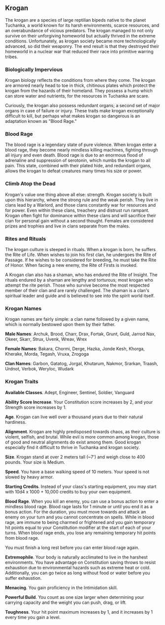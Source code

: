 ## Krogan


The krogan are a species of large reptilian bipeds native to the planet Tuchanka, a world known for its harsh 
environments, scarce resources, and an overabundance of vicious predators. The krogan managed to not only survive on their 
unforgiving homeworld but actually thrived in the extreme conditions. Unfortunately, as krogan society became more 
technologically advanced, so did their weaponry. The end result is that they destroyed their homeworld in a nuclear war 
that reduced their race into primitive warring tribes.

### Biologically Impervious
Krogan biology reflects the conditions from where they come. The krogan are armored nearly head to toe in thick, chitinous 
plates which protect the krogan from the hazards of their homeland. They possess a hump which can store water and nutrients,
for the resources in Tuchanka are scare.

Curiously, the krogan also possess redundant organs; a second set of major organs in case of failure or injury. These 
traits make krogan exceptionally difficult to kill, but perhaps what makes krogan so dangerous is an adaptation known as "Blood Rage."

### Blood Rage
The blood rage is a legendary state of pure violence. When krogan enter a blood rage, they become nearly mindless 
killing machines, fighting through all injury and even death. Blood rage is due to an enormous flood of adrenaline and 
suppression of serotonin, which numbs the krogan to all pain. This state, combined with their plated hide, and redundant 
organs, allows the krogan to defeat creatures many times his size or power.

### Climb Atop the Dead
Krogan's value one thing above all else: strength. Krogan society is built upon this hierarchy, where the strong rule 
and the weak perish. They live in clans lead by a Warlord, and those clans constantly war for resources and for power. 
Even within these clans, treachery and distrust run rampant. Krogan often fight for dominance within these clans and 
will sacrifice their clan for personal gain without a second thought. Females are considered prizes and trophies and 
live in clans separate from the males.

### Rites and Rituals
The krogan culture is steeped in rituals. When a krogan is born, he suffers the Rite of Life. When wishes to join his 
first clan, he undergoes the Rite of Passage. If he wishes to be considered for breeding, he must take the Rite of Honor. 
When facing a new enemy, the Rite of Firsts is invoked.

A Krogan clan also has a shaman, who has endured the Rite of Insight. The rituals endured by a shaman are lengthy and 
torturous; most krogan who attempt the rite perish. Those who survive become the most respected member of their clan 
and are rarely challenged. The shaman is a clan's spiritual leader and guide and is believed to see into the spirit 
world itself.

### Krogan Names
Krogan names are fairly simple: a clan name followed by a given name, which is normally bestowed upon them by their father.

__Male Names__: Archuk, Brood, Charr, Drax, Fortak, Grunt, Guld, Jarrod Nax, Okeer, Skarr, Strux, Uvenk, Wreav, Wrex

__Female Names__: Bakara, Chormi, Derge, Hazka, Jonde Kesh, Khorga, Kherake, Morda, Tegash, Vruxa, Zrogoga

__Clan Names__: Garbon, Gatatog, Jorgal, Khutarum, Nakmor, Srarkan, Traash, Urdnot, Verbok, Weryloc, Wudark

<source-reference pages="6-7" source="races" :additional="[{source: 'wiki', pages: 'Krogan'}]"></source-reference>



### Krogan Traits

__Available Classes__. Adept, Engineer, Sentinel, Soldier, Vanguard

__Ability Score Increase__. Your Constitution score increases by 2, and your Strength score increases by 1.

__Age__. Krogan can live well over a thousand years due to their natural hardiness.

__Alignment__. Krogan are highly predisposed towards chaos, as their culture is violent, selfish, and brutal. While evil is more common among krogan, those of good and neutral alignments do exist among them. Good krogan especially find it difficult to thrive in Tuchanka and krogan society.

__Size__. Krogan stand at over 2 meters tall (~7') and weigh close to 400 pounds. Your size is Medium.

__Speed__. You have a base walking speed of 10 meters. Your speed is not slowed by heavy armor.

__Starting Credits__. Instead of your class's starting equipment, you may start with 10d4 x 1000 + 10,000 credits to buy your own equipment.

__Blood Rage__. When you kill an enemy, you can use a bonus action to enter a mindless blood rage. Blood rage lasts for 1 minute or 
until you end it as a bonus action. For the duration, you must move towards and attack an enemy on your turn and 
you cannot concentrate on spells. While in blood rage, are immune to being charmed or frightened and you gain 
temporary hit points equal to your Constitution modifier at the start of each of your turns. When blood rage ends, 
you lose any remaining temporary hit points from blood rage.

You must finish a long rest before you can enter blood rage again.


__Extremophile__. Your body is naturally acclimated to live in the harshest environments. You have advantage on Constitution saving 
throws to resist exhaustion due to environmental hazards such as extreme heat or cold. Additionally, you can go 
twice as long without food or water before you suffer exhaustion.


__Menacing__. You gain proficiency in the Intimidation skill.


__Powerful Build__. You count as one size larger when determining your carrying capacity and the weight you can push, drag, or lift.


__Toughness__. Your hit point maximum increases by 1, and it increases by 1 every time you gain a level.
